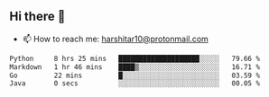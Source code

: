 ## Hi there 👋
- 📫 How to reach me: harshitar10@protonmail.com  
<!--START_SECTION:waka-->

```txt
Python     8 hrs 25 mins   ████████████████████░░░░░   79.66 %
Markdown   1 hr 46 mins    ████▒░░░░░░░░░░░░░░░░░░░░   16.71 %
Go         22 mins         █░░░░░░░░░░░░░░░░░░░░░░░░   03.59 %
Java       0 secs          ░░░░░░░░░░░░░░░░░░░░░░░░░   00.05 %
```

<!--END_SECTION:waka-->

<!--
**hharshitarora/hharshitarora** is a ✨ _special_ ✨ repository because its `README.md` (this file) appears on your GitHub profile.

Here are some ideas to get you started:

- 🔭 I’m currently working on ...
- 🌱 I’m currently learning ...
- 👯 I’m looking to collaborate on ...
- 🤔 I’m looking for help with ...
- 💬 Ask me about ...
- 📫 How to reach me: ...
- 😄 Pronouns: ...
- ⚡ Fun fact: ...
-->
